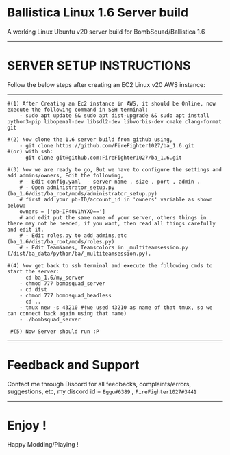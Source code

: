 # Ballistica Linux 1.6 Server build
A working Linux Ubuntu v20 server build for BombSquad/Ballistica 1.6
***
# SERVER SETUP INSTRUCTIONS
Follow the below steps after creating an EC2 Linux v20 AWS instance:
***
    #(1) After Creating an Ec2 instance in AWS, it should be Online, now execute the following command in SSH terminal:
        - sudo apt update && sudo apt dist-upgrade && sudo apt install python3-pip libopenal-dev libsdl2-dev libvorbis-dev cmake clang-format git
 
    #(2) Now clone the 1.6 server build from github using, 
        - git clone https://github.com/FireFighter1027/ba_1.6.git
    #(or) with ssh:
        - git clone git@github.com:FireFighter1027/ba_1.6.git
 
    #(3) Now we are ready to go, But we have to configure the settings and add admins/owners, Edit the following, 
        # - Edit config.yaml  - server name , size , port , admin .
        # - Open administrator_setup.py (ba_1.6/dist/ba_root/mods/administrator_setup.py)
        # first add your pb-ID/account_id in 'owners' variable as shown below:
        owners = ['pb-IF40V1hYXQ==']
        # and edit put the same name of your server, others things in there may not be needed, if you want, then read all things carefully and edit it.
        # - Edit roles.py to add admins,etc (ba_1.6/dist/ba_root/mods/roles.py)
        # - Edit TeamNames, Teamscolors in _multiteamsession.py (/dist/ba_data/python/ba/_multiteamsession.py).
 
    #(4) Now get back to ssh terminal and execute the following cmds to start the server:
        - cd ba_1.6/my_server
        - chmod 777 bombsquad_server
        - cd dist
        - chmod 777 bombsquad_headless
        - cd ..
        - tmux new -s 43210 #(we used 43210 as name of that tmux, so we can connect back again using that name)
        - ./bombsquad_server
 
     #(5) Now Server should run :P
***
# Feedback and Support
Contact me through Discord for all feedbacks, complaints/errors, suggestions, etc,
my discord id = `Eggu#6389` , `FireFighter1027#3441`
***
# Enjoy !
Happy Modding/Playing !
